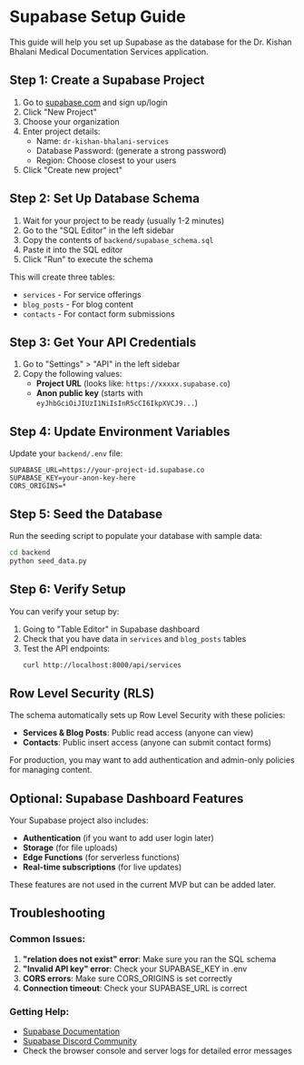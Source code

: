 # Supabase Setup Guide

This guide will help you set up Supabase as the database for the Dr. Kishan Bhalani Medical Documentation Services application.

## Step 1: Create a Supabase Project

1. Go to [supabase.com](https://supabase.com) and sign up/login
2. Click "New Project"
3. Choose your organization
4. Enter project details:
   - Name: `dr-kishan-bhalani-services`
   - Database Password: (generate a strong password)
   - Region: Choose closest to your users
5. Click "Create new project"

## Step 2: Set Up Database Schema

1. Wait for your project to be ready (usually 1-2 minutes)
2. Go to the "SQL Editor" in the left sidebar
3. Copy the contents of `backend/supabase_schema.sql`
4. Paste it into the SQL editor
5. Click "Run" to execute the schema

This will create three tables:
- `services` - For service offerings
- `blog_posts` - For blog content
- `contacts` - For contact form submissions

## Step 3: Get Your API Credentials

1. Go to "Settings" > "API" in the left sidebar
2. Copy the following values:
   - **Project URL** (looks like: `https://xxxxx.supabase.co`)
   - **Anon public key** (starts with `eyJhbGciOiJIUzI1NiIsInR5cCI6IkpXVCJ9...`)

## Step 4: Update Environment Variables

Update your `backend/.env` file:

```env
SUPABASE_URL=https://your-project-id.supabase.co
SUPABASE_KEY=your-anon-key-here
CORS_ORIGINS=*
```

## Step 5: Seed the Database

Run the seeding script to populate your database with sample data:

```bash
cd backend
python seed_data.py
```

## Step 6: Verify Setup

You can verify your setup by:

1. Going to "Table Editor" in Supabase dashboard
2. Check that you have data in `services` and `blog_posts` tables
3. Test the API endpoints:
   ```bash
   curl http://localhost:8000/api/services
   ```

## Row Level Security (RLS)

The schema automatically sets up Row Level Security with these policies:
- **Services & Blog Posts**: Public read access (anyone can view)
- **Contacts**: Public insert access (anyone can submit contact forms)

For production, you may want to add authentication and admin-only policies for managing content.

## Optional: Supabase Dashboard Features

Your Supabase project also includes:
- **Authentication** (if you want to add user login later)
- **Storage** (for file uploads)
- **Edge Functions** (for serverless functions)
- **Real-time subscriptions** (for live updates)

These features are not used in the current MVP but can be added later.

## Troubleshooting

### Common Issues:

1. **"relation does not exist" error**: Make sure you ran the SQL schema
2. **"Invalid API key" error**: Check your SUPABASE_KEY in .env
3. **CORS errors**: Make sure CORS_ORIGINS is set correctly
4. **Connection timeout**: Check your SUPABASE_URL is correct

### Getting Help:

- [Supabase Documentation](https://supabase.com/docs)
- [Supabase Discord Community](https://discord.supabase.com)
- Check the browser console and server logs for detailed error messages